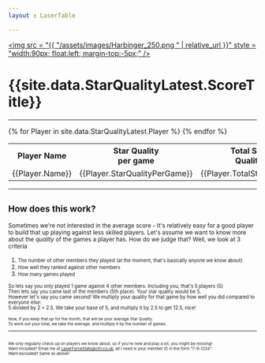 ```yaml
---
layout : LaserTable

---
```



[<img src = "{{ "/assets/images/Harbinger_250.png " | relative_url }}" style = "width:90px; float:left; margin-top:-5px;" />]( / )
# {{site.data.StarQualityLatest.ScoreTitle}}

-----

<table>
<tr><th>Player Name</th><th>Star Quality<br/>per game </th><th> Total Star<br/>Quality</th> <th style = "padding-left:30px;">Average<br/>Players</th><th>Average<br/> Rank</th><th>Games <br/>Played</th></tr>
{% for Player in site.data.StarQualityLatest.Player %}
<tr><td>{{Player.Name}}</td><td>{{Player.StarQualityPerGame}}</td><td>{{Player.TotalStarQuality}}</td><td style = "padding-left:30px;">{{Player.AverageOpponents}}</td><td>{{Player.AverageRank}}</td><td>{{Player.gamesPlayed}}</td></tr>
{% endfor %}
</table>

-----

## <small>How does this work?</small>

<small>Sometimes we're not interested in the average score - It's relatively easy for a good player to build that up playing against less skilled players. Let's assume we want to know more about the *quality* of the games a player has. How do we judge that? Well, we look at 3 criteria
1. <small>The number of other members they played (at the moment, that's basically anyone we know about)</small>
2. <small>How well they ranked against other members</small>
3. <small>How many games played</small>

<small> So lets say you only played 1 game against 4 other members. Including you, that's 5 players (5)<br/>
Then lets say you came last of the members (5th place). Your star quality would be 5. <br/>
However let's say you came second! We multiply your quality for that game by how well you did compared to everyone else: <br/>
5 divided by 2 = 2.5. We take your base of 5, and multiply it by 2.5 to get 12.5, nice!<br/>

<small>Now, if you keep that up for the month, that will be your average Star Quality.<br/> To work out your total, we take the average, and multiply it by the number of games. </small>

-----

<small><br/> We only regularly check up on players we know about, so if you're new and play a lot, you might be missing!  <br/>
Want included? Email me at [LaserForceStats@ctri.co.uk](mailto:LaserForceStats@ctri.co.uk), all I need is your member ID in the form "7-9-1234". <br/>
Want excluded? Same as above!</small>